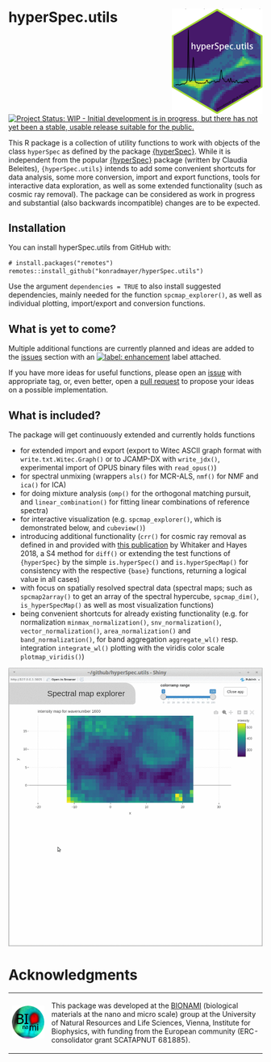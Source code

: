 
<!-- README.md is generated from README.Rmd. Please edit that file -->

# hyperSpec.utils <img src="man/figures/hexsticker.png" align="right" alt="" width="180" />

<!-- badges: start -->

[![Project Status: WIP - Initial development is in progress, but there
has not yet been a stable, usable release suitable for the
public.](https://www.repostatus.org/badges/latest/wip.svg)](https://www.repostatus.org/#wip)
<!-- badges: end -->

This R package is a collection of utility functions to work with objects
of the class `hyperSpec` as defined by the package
[{hyperSpec}](https://cran.r-project.org/package=hyperSpec). While it is
independent from the popular
[{hyperSpec}](https://cran.r-project.org/package=hyperSpec) package
(written by Claudia Beleites), `{hyperSpec.utils}` intends to add some
convenient shortcuts for data analysis, some more conversion, import and
export functions, tools for interactive data exploration, as well as
some extended functionality (such as cosmic ray removal). The package
can be considered as work in progress and substantial (also backwards
incompatible) changes are to be expected.

## Installation

You can install hyperSpec.utils from GitHub with:

    # install.packages("remotes")
    remotes::install_github("konradmayer/hyperSpec.utils")

Use the argument `dependencies = TRUE` to also install suggested
dependencies, mainly needed for the function `spcmap_explorer()`, as
well as individual plotting, import/export and conversion functions.

## What is yet to come?

Multiple additional functions are currently planned and ideas are added
to the [issues](https://github.com/konradmayer/hyperSpec.utils/issues)
section with an [![label:
enhancement](https://img.shields.io/badge/-enhancement-84b6eb.svg)](https://github.com/konradmayer/hyperspec.utils/issues?q=label%3Aenhancement)
label attached.

If you have more ideas for useful functions, please open an
[issue](https://github.com/konradmayer/hyperSpec.utils/issues) with
appropriate tag, or, even better, open a [pull
request](https://github.com/konradmayer/hyperspec.utils/pulls) to
propose your ideas on a possible implementation.

## What is included?

The package will get continuously extended and currently holds functions

  - for extended import and export (export to Witec ASCII graph format
    with `write.txt.Witec.Graph()` or to JCAMP-DX with `write_jdx()`,
    experimental import of OPUS binary files with `read_opus()`)
  - for spectral unmixing (wrappers `als()` for MCR-ALS, `nmf()` for NMF
    and `ica()` for ICA)
  - for doing mixture analysis (`omp()` for the orthogonal matching
    pursuit, and `linear_combination()` for fitting linear combinations
    of reference spectra)
  - for interactive visualization (e.g. `spcmap_explorer()`, which is
    demonstrated below, and `cubeview()`)
  - introducing additional functionality (`crr()` for cosmic ray removal
    as defined in and provided with [this
    publication](https://doi.org/10.1016/j.chemolab.2018.06.009) by
    Whitaker and Hayes 2018, a S4 method for `diff()` or extending the
    test functions of `{hyperSpec}` by the simple `is.hyperSpec()` and
    `is.hyperSpecMap()` for consistency with the respective `{base}`
    functions, returning a logical value in all cases)
  - with focus on spatially resolved spectral data (spectral maps; such
    as `spcmap2array()` to get an array of the spectral hypercube,
    `spcmap_dim()`, `is_hyperSpecMap()` as well as most visualization
    functions)
  - being convenient shortcuts for already existing functionality
    (e.g. for normalization `minmax_normalization()`,
    `snv_normalization()`, `vector_normalization()`,
    `area_normalization()` and `band_normalization()`, for band
    aggregation `aggregate_wl()` resp. integration `integrate_wl()`
    plotting with the viridis color scale `plotmap_viridis()`)

<img src="man/figures/spcmap_explorer.gif" width="700px" style="display: block; margin: auto;" />

# Acknowledgments

<table>

<tr>

<td>

<img src="man/figures/bionami.png" width="350">

</td>

<td>

This package was developed at the
<a href="http://www.bionami.at/">BIONAMI</a> (biological materials at
the nano and micro scale) group at the University of Natural Resources
and Life Sciences, Vienna, Institute for Biophysics, with funding from
the European community (ERC-consolidator grant SCATAPNUT 681885).

</td>

</tr>

</table>
